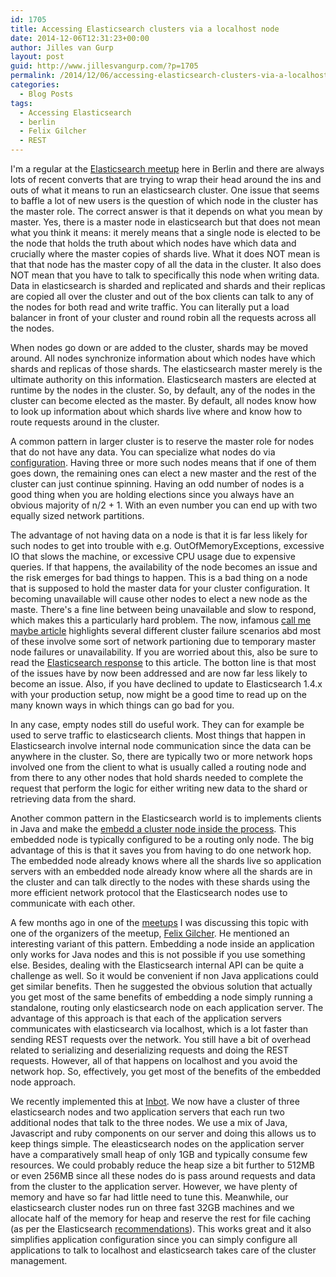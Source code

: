 ```yaml
---
id: 1705
title: Accessing Elasticsearch clusters via a localhost node
date: 2014-12-06T12:31:23+00:00
author: Jilles van Gurp
layout: post
guid: http://www.jillesvangurp.com/?p=1705
permalink: /2014/12/06/accessing-elasticsearch-clusters-via-a-localhost-node/
categories:
  - Blog Posts
tags:
  - Accessing Elasticsearch
  - berlin
  - Felix Gilcher
  - REST
---
```

I'm a regular at the [Elasticsearch meetup](http://www.meetup.com/Elasticsearch-UG-Berlin/) here in Berlin and there are always lots of recent converts that are trying to wrap their head around the ins and outs of what it means to run an elasticsearch cluster. One issue that seems to baffle a lot of new users is the question of which node in the cluster has the master role. The correct answer is that it depends on what you mean by master. Yes, there is a master node in elasticsearch but that does not mean what you think it means: it merely means that a single node is elected to be the node that holds the truth about which nodes have which data and crucially where the master copies of shards live. What it does NOT mean is that that node has the master copy of all the data in the cluster. It also does NOT mean that you have to talk to specifically this node when writing data. Data in elasticsearch is sharded and replicated and shards and their replicas are copied all over the cluster and out of the box clients can talk to any of the nodes for both read and write traffic. You can literally put a load balancer in front of your cluster and round robin all the requests across all the nodes. 

When nodes go down or are added to the cluster, shards may be moved around. All nodes synchronize information about which nodes have which shards and replicas of those shards. The elasticsearch master merely is the ultimate authority on this information. Elasticsearch masters are elected at runtime by the nodes in the cluster. So, by default, any of the nodes in the cluster can become elected as the master. By default, all nodes know how to look up information about which shards live where and know how to route requests around in the cluster.

A common pattern in larger cluster is to reserve the master role for nodes that do not have any data. You can specialize what nodes do via [configuration](http://www.elasticsearch.org/guide/en/elasticsearch/reference/current/modules-node.html). Having three or more such nodes means that if one of them goes down, the remaining ones can elect a new master and the rest of the cluster can just continue spinning. Having an odd number of nodes is a good thing when you are holding elections since you always have an obvious majority of n/2 + 1. With an even number you can end up with two equally sized network partitions. 

The advantage of not having data on a node is that it is far less likely for such nodes to get into trouble with e.g. OutOfMemoryExceptions, excessive IO that slows the machine, or excessive CPU usage due to expensive queries. If that happens, the availability of the node becomes an issue and the risk emerges for bad things to happen. This is a bad thing on a node that is supposed to hold the master data for your cluster configuration. It becoming unavailable will cause other nodes to elect a new node as the maste. There's a fine line between being unavailable and slow to respond, which makes this a particularly hard problem. The now, infamous [call me maybe article](http://aphyr.com/posts/317-call-me-maybe-elasticsearch) highlights several different cluster failure scenarios abd most of these involve some sort of network partioning due to temporary master node failures or unavailability. If you are worried about this, also be sure to read the [Elasticsearch response](http://www.elasticsearch.org/guide/en/elasticsearch/resiliency/current/index.html) to this article. The botton line is that most of the issues have by now been addressed and are now far less likely to become an issue. Also, if you have declined to update to Elasticsearch 1.4.x with your production setup, now might be a good time to read up on the many known ways in which things can go bad for you.

In any case, empty nodes still do useful work. They can for example be used to serve traffic to elasticsearch clients. Most things that happen in Elasticsearch involve internal node communication since the data can be anywhere in the cluster. So, there are typically two or more network hops involved one from the client to what is usually called a routing node and from there to any other nodes that hold shards needed to complete the request that perform the logic for either writing new data to the shard or retrieving data from the shard. 

Another common pattern in the Elasticsearch world is to implements clients in Java and make the [embedd a cluster node inside the process](http://www.elasticsearch.org/guide/en/elasticsearch/client/java-api/current/client.html). This embedded node is typically configured to be a routing only node. The big advantage of this is that it saves you from having to do one network hop. The embedded node already knows where all the shards live so application servers with an embedded node already know where all the shards are in the cluster and can talk directly to the nodes with these shards using the more efficient network protocol that the Elasticsearch nodes use to communicate with each other. 

A few months ago in one of the [meetups](http://www.meetup.com/Elasticsearch-UG-Berlin/) I was discussing this topic with one of the organizers of the meetup, [Felix Gilcher](http://twitter.com/Xylakant/). He mentioned an interesting variant of this pattern. Embedding a node inside an application only works for Java nodes and this is not possible if you use something else. Besides, dealing with the Elasticsearch internal API can be quite a challenge as well. So it would be convenient if non Java applications could get similar benefits. Then he suggested the obvious solution that actually you get most of the same benefits of embedding a node simply running a standalone, routing only elasticsearch node on each application server. The advantage of this approach is that each of the application servers communicates with elasticsearch via localhost, which is a lot faster than sending REST requests over the network. You still have a bit of overhead related to serializing and deserializing requests and doing the REST requests. However, all of that happens on localhost and you avoid the network hop. So, effectively, you get most of the benefits of the embedded node approach. 

We recently implemented this at [Inbot](http://inbot.io). We now have a cluster of three elasticsearch nodes and two application servers that each run two additional nodes that talk to the three nodes. We use a mix of Java, Javascript and ruby components on our server and doing this allows us to keep things simple. The eleasticsearch nodes on the application server have a comparatively small heap of only 1GB and typically consume few resources. We could probably reduce the heap size a bit further to 512MB or even 256MB since all these nodes do is pass around requests and data from the cluster to the application server. However, we have plenty of memory and have so far had little need to tune this. Meanwhile, our elasticsearch cluster nodes run on three fast 32GB machines and we allocate half of the memory for heap and reserve the rest for file caching (as per the Elasticsearch [recommendations](http://www.elasticsearch.org/guide/en/elasticsearch/guide/current/_limiting_memory_usage.html)). This works great and it also simplifies application configuration since you can simply configure all applications to talk to localhost and elasticsearch takes care of the cluster management.

